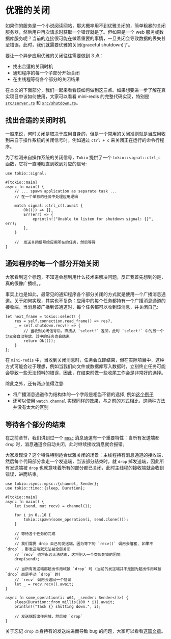 # 优雅的关闭

如果你的服务是一个小说阅读网站，那大概率用不到优雅关闭的，简单粗暴的关闭服务器，然后用户再次请求时获取一个错误就是了。但如果是一个 web 服务或数据库服务呢？当前的连接很可能在做着重要的事情，一旦关闭会导致数据的丢失甚至错误，此时，我们就需要优雅的关闭(graceful shutdown)了。

要让一个异步应用优雅的关闭往往需要做到 3 点：

- 找出合适的关闭时机
- 通知程序的每一个子部分开始关闭
- 在主线程等待各个部分的关闭结果

在本文的下面部分，我们一起来看看该如何做到这三点。如果想要进一步了解在真实项目中该如何使用，大家可以看看 mini-redis 的完整代码实现，特别是 [`src/server.rs`](https://github.com/tokio-rs/mini-redis/blob/master/src/server.rs) 和 [`src/shutdown.rs`](https://github.com/tokio-rs/mini-redis/blob/master/src/shutdown.rs)。

## 找出合适的关闭时机

一般来说，何时关闭是取决于应用自身的，但是一个常用的关闭准则就是当应用收到来自于操作系统的关闭信号时。例如通过 `ctrl + c` 来关闭正在运行的命令行程序。

为了检测来自操作系统的关闭信号，`Tokio` 提供了一个 `tokio::signal::ctrl_c` 函数，它将一直睡眠直到收到对应的信号:

```rust,ignore,mdbook-runnable
use tokio::signal;

#[tokio::main]
async fn main() {
    // ... spawn application as separate task ...
    // 在一个单独的任务中处理应用逻辑

    match signal::ctrl_c().await {
        Ok(()) => {},
        Err(err) => {
            eprintln!("Unable to listen for shutdown signal: {}", err);
        },
    }

    //  发送关闭信号给应用所在的任务，然后等待
}
```

## 通知程序的每一个部分开始关闭

大家看到这个标题，不知道会想到用什么技术来解决问题，反正我首先想到的是，真的很像广播哎。。

事实上也是如此，最常见的通知程序各个部分关闭的方式就是使用一个广播消息通道。关于如何实现，其实也不复杂：应用中的每个任务都持有一个广播消息通道的接收端，当消息被广播到该通道时，每个任务都可以收到该消息，并关闭自己:

```rust,ignore,mdbook-runnable
let next_frame = tokio::select! {
    res = self.connection.read_frame() => res?,
    _ = self.shutdown.recv() => {
        // 当收到关闭信号后，直接从 `select!` 返回，此时 `select!` 中的另一个分支会自动释放，其中的任务也会结束
        return Ok(());
    }
};
```

在 `mini-redis` 中，当收到关闭消息时，任务会立即结束，但在实际项目中，这种方式可能会过于理想，例如当我们向文件或数据库写入数据时，立刻终止任务可能会导致一些无法预料的错误，因此，在结束前做一些收尾工作会是非常好的选择。

除此之外，还有两点值得注意:

- 将广播消息通道作为结构体的一个字段是相当不错的选择, 例如[这个例子](https://github.com/tokio-rs/mini-redis/blob/master/src/shutdown.rs)
- 还可以使用 [`watch channel`](https://docs.rs/tokio/1.16.1/tokio/sync/watch/index.html) 实现同样的效果，与之前的方式相比，这两种方法并没有太大的区别

## 等待各个部分的结束

在之前章节，我们讲到过一个 [`mpsc`](https://docs.rs/tokio/1/tokio/sync/mpsc/index.html) 消息通道有一个重要特性：当所有发送端都 `drop` 时，消息通道会自动关闭，此时继续接收消息就会报错。

大家发现没？这个特性特别适合优雅关闭的场景：主线程持有消息通道的接收端，然后每个代码部分拿走一个发送端，当该部分结束时，就 `drop` 掉发送端，因此所有发送端被 `drop` 也就意味着所有的部分都已关闭，此时主线程的接收端就会收到错误，进而结束。

```rust,ignore,mdbook-runnable
use tokio::sync::mpsc::{channel, Sender};
use tokio::time::{sleep, Duration};

#[tokio::main]
async fn main() {
    let (send, mut recv) = channel(1);

    for i in 0..10 {
        tokio::spawn(some_operation(i, send.clone()));
    }

    // 等待各个任务的完成
    //
    // 我们需要 drop 自己的发送端，因为等下的 `recv()` 调用会阻塞, 如果不 `drop` ，那发送端就无法被全部关闭
    // `recv` 也将永远无法结束，这将陷入一个类似死锁的困境
    drop(send);

    // 当所有发送端都超出作用域被 `drop` 时 (当前的发送端并不是因为超出作用域被 `drop` 而是手动 `drop` 的)
    // `recv` 调用会返回一个错误
    let _ = recv.recv().await;
}

async fn some_operation(i: u64, _sender: Sender<()>) {
    sleep(Duration::from_millis(100 * i)).await;
    println!("Task {} shutting down.", i);

    // 发送端超出作用域，然后被 `drop`
}
```

关于忘记 `drop` 本身持有的发送端进而导致 bug 的问题，大家可以看看[这篇文章](https://course.rs/compiler/pitfalls/main-with-channel-blocked.html)。
